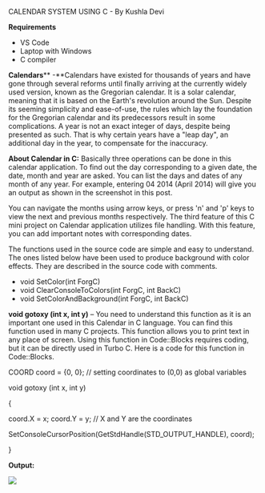 CALENDAR SYSTEM USING C - By Kushla Devi

**Requirements**

- VS Code
- Laptop with Windows
- C compiler

**Calendars**** -**Calendars have existed for thousands of years and have gone through several reforms until finally arriving at the currently widely used version, known as the Gregorian calendar. It is a solar calendar, meaning that it is based on the Earth&#39;s revolution around the Sun. Despite its seeming simplicity and ease-of-use, the rules which lay the foundation for the Gregorian calendar and its predecessors result in some complications. A year is not an exact integer of days, despite being presented as such. That is why certain years have a &quot;leap day&quot;, an additional day in the year, to compensate for the inaccuracy.

**About Calendar in C:** Basically three operations can be done in this calendar application. To find out the day corresponding to a given date, the date, month and year are asked. You can list the days and dates of any month of any year. For example, entering 04 2014 (April 2014) will give you an output as shown in the screenshot in this post.

You can navigate the months using arrow keys, or press &#39;n&#39; and &#39;p&#39; keys to view the next and previous months respectively. The third feature of this C mini project on Calendar application utilizes file handling. With this feature, you can add important notes with corresponding dates.

The functions used in the source code are simple and easy to understand. The ones listed below have been used to produce background with color effects. They are described in the source code with comments.

- void SetColor(int ForgC)
- void ClearConsoleToColors(int ForgC, int BackC)
- void SetColorAndBackground(int ForgC, int BackC)

**void gotoxy (int x, int y)** – You need to understand this function as it is an important one used in this Calendar in C language. You can find this function used in many C projects. This function allows you to print text in any place of screen. Using this function in Code::Blocks requires coding, but it can be directly used in Turbo C. Here is a code for this function in Code::Blocks.

COORD coord = {0, 0}; // setting coordinates to (0,0) as global variables

void gotoxy (int x, int y)

{

coord.X = x; coord.Y = y; // X and Y are the coordinates

SetConsoleCursorPosition(GetStdHandle(STD\_OUTPUT\_HANDLE), coord);

}

**Output:**

[![](RackMultipart20211123-4-12a0514_html_3dec203d787e038c.png)](https://www.codewithc.com/wp-content/uploads/2014/04/printf-all-days-and-dates-of-a-month.png)
